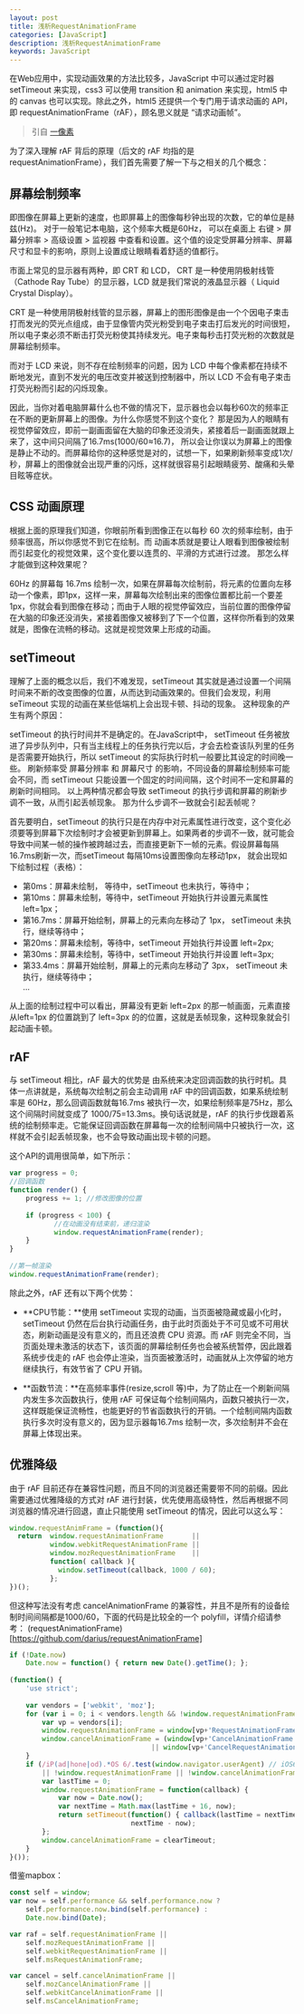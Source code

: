 ```yaml
---
layout: post
title: 浅析RequestAnimationFrame
categories: [JavaScript]
description: 浅析RequestAnimationFrame
keywords: JavaScript
---
```


在Web应用中，实现动画效果的方法比较多，JavaScript 中可以通过定时器 setTimeout 来实现，css3 可以使用 transition 和 animation 来实现，html5 中的 canvas 也可以实现。除此之外，html5 还提供一个专门用于请求动画的 API，即  requestAnimationFrame（rAF），顾名思义就是 “请求动画帧”。

> 引自 [一像素](https://www.cnblogs.com/onepixel/p/7078617.html)

 为了深入理解  rAF 背后的原理（后文的 rAF 均指的是 requestAnimationFrame），我们首先需要了解一下与之相关的几个概念：

## 屏幕绘制频率

即图像在屏幕上更新的速度，也即屏幕上的图像每秒钟出现的次数，它的单位是赫兹(Hz)。 对于一般笔记本电脑，这个频率大概是60Hz， 可以在桌面上 右键 > 屏幕分辨率 > 高级设置 > 监视器 中查看和设置。这个值的设定受屏幕分辨率、屏幕尺寸和显卡的影响，原则上设置成让眼睛看着舒适的值都行。

市面上常见的显示器有两种，即 CRT 和 LCD， CRT 是一种使用阴极射线管（Cathode Ray Tube）的显示器，LCD 就是我们常说的液晶显示器（ Liquid Crystal Display）。

CRT 是一种使用阴极射线管的显示器，屏幕上的图形图像是由一个个因电子束击打而发光的荧光点组成，由于显像管内荧光粉受到电子束击打后发光的时间很短，所以电子束必须不断击打荧光粉使其持续发光。电子束每秒击打荧光粉的次数就是屏幕绘制频率。

而对于 LCD 来说，则不存在绘制频率的问题，因为 LCD 中每个像素都在持续不断地发光，直到不发光的电压改变并被送到控制器中，所以 LCD 不会有电子束击打荧光粉而引起的闪烁现象。

因此，当你对着电脑屏幕什么也不做的情况下，显示器也会以每秒60次的频率正在不断的更新屏幕上的图像。为什么你感觉不到这个变化？ 那是因为人的眼睛有视觉停留效应，即前一副画面留在大脑的印象还没消失，紧接着后一副画面就跟上来了，这中间只间隔了16.7ms(1000/60≈16.7)， 所以会让你误以为屏幕上的图像是静止不动的。而屏幕给你的这种感觉是对的，试想一下，如果刷新频率变成1次/秒，屏幕上的图像就会出现严重的闪烁，这样就很容易引起眼睛疲劳、酸痛和头晕目眩等症状。

## CSS 动画原理

根据上面的原理我们知道，你眼前所看到图像正在以每秒 60 次的频率绘制，由于频率很高，所以你感觉不到它在绘制。而 动画本质就是要让人眼看到图像被绘制而引起变化的视觉效果，这个变化要以连贯的、平滑的方式进行过渡。 那怎么样才能做到这种效果呢？ 

60Hz 的屏幕每 16.7ms 绘制一次，如果在屏幕每次绘制前，将元素的位置向左移动一个像素，即1px，这样一来，屏幕每次绘制出来的图像位置都比前一个要差1px，你就会看到图像在移动；而由于人眼的视觉停留效应，当前位置的图像停留在大脑的印象还没消失，紧接着图像又被移到了下一个位置，这样你所看到的效果就是，图像在流畅的移动。这就是视觉效果上形成的动画。 

## setTimeout

理解了上面的概念以后，我们不难发现，setTimeout 其实就是通过设置一个间隔时间来不断的改变图像的位置，从而达到动画效果的。但我们会发现，利用 seTimeout 实现的动画在某些低端机上会出现卡顿、抖动的现象。 这种现象的产生有两个原因：

setTimeout 的执行时间并不是确定的。在JavaScript中， setTimeout 任务被放进了异步队列中，只有当主线程上的任务执行完以后，才会去检查该队列里的任务是否需要开始执行，所以 setTimeout 的实际执行时机一般要比其设定的时间晚一些。
刷新频率受 屏幕分辨率 和 屏幕尺寸 的影响，不同设备的屏幕绘制频率可能会不同，而 setTimeout 只能设置一个固定的时间间隔，这个时间不一定和屏幕的刷新时间相同。
以上两种情况都会导致 setTimeout 的执行步调和屏幕的刷新步调不一致，从而引起丢帧现象。 那为什么步调不一致就会引起丢帧呢？ 

首先要明白，setTimeout 的执行只是在内存中对元素属性进行改变，这个变化必须要等到屏幕下次绘制时才会被更新到屏幕上。如果两者的步调不一致，就可能会导致中间某一帧的操作被跨越过去，而直接更新下一帧的元素。假设屏幕每隔16.7ms刷新一次，而setTimeout 每隔10ms设置图像向左移动1px， 就会出现如下绘制过程（表格）：

* 第0ms：屏幕未绘制，  等待中，setTimeout 也未执行，等待中；
* 第10ms：屏幕未绘制，等待中，setTimeout 开始执行并设置元素属性 left=1px；
* 第16.7ms：屏幕开始绘制，屏幕上的元素向左移动了 1px， setTimeout 未执行，继续等待中；
* 第20ms：屏幕未绘制，等待中，setTimeout 开始执行并设置 left=2px;
* 第30ms：屏幕未绘制，等待中，setTimeout 开始执行并设置 left=3px;
* 第33.4ms：屏幕开始绘制，屏幕上的元素向左移动了 3px， setTimeout 未执行，继续等待中；   
  ...

从上面的绘制过程中可以看出，屏幕没有更新 left=2px 的那一帧画面，元素直接从left=1px 的位置跳到了 left=3px 的的位置，这就是丢帧现象，这种现象就会引起动画卡顿。

## rAF

与 setTimeout 相比，rAF 最大的优势是 由系统来决定回调函数的执行时机。具体一点讲就是，系统每次绘制之前会主动调用 rAF 中的回调函数，如果系统绘制率是 60Hz，那么回调函数就每16.7ms 被执行一次，如果绘制频率是75Hz，那么这个间隔时间就变成了 1000/75=13.3ms。换句话说就是，rAF 的执行步伐跟着系统的绘制频率走。它能保证回调函数在屏幕每一次的绘制间隔中只被执行一次，这样就不会引起丢帧现象，也不会导致动画出现卡顿的问题。

这个API的调用很简单，如下所示：

```javascript
var progress = 0;
//回调函数
function render() {
    progress += 1; //修改图像的位置
 
    if (progress < 100) {
           //在动画没有结束前，递归渲染
           window.requestAnimationFrame(render);
    }
}
 
//第一帧渲染
window.requestAnimationFrame(render);
```

除此之外，rAF 还有以下两个优势：

* **CPU节能：**使用 setTimeout 实现的动画，当页面被隐藏或最小化时，setTimeout 仍然在后台执行动画任务，由于此时页面处于不可见或不可用状态，刷新动画是没有意义的，而且还浪费 CPU 资源。而 rAF 则完全不同，当页面处理未激活的状态下，该页面的屏幕绘制任务也会被系统暂停，因此跟着系统步伐走的 rAF 也会停止渲染，当页面被激活时，动画就从上次停留的地方继续执行，有效节省了 CPU 开销。

* **函数节流：**在高频率事件(resize,scroll 等)中，为了防止在一个刷新间隔内发生多次函数执行，使用 rAF 可保证每个绘制间隔内，函数只被执行一次，这样既能保证流畅性，也能更好的节省函数执行的开销。一个绘制间隔内函数执行多次时没有意义的，因为显示器每16.7ms 绘制一次，多次绘制并不会在屏幕上体现出来。

## 优雅降级

由于 rAF 目前还存在兼容性问题，而且不同的浏览器还需要带不同的前缀。因此需要通过优雅降级的方式对 rAF 进行封装，优先使用高级特性，然后再根据不同浏览器的情况进行回退，直止只能使用 setTimeout 的情况，因此可以这么写：

```javascript
window.requestAnimFrame = (function(){
  return  window.requestAnimationFrame       ||
          window.webkitRequestAnimationFrame ||
          window.mozRequestAnimationFrame    ||
          function( callback ){
            window.setTimeout(callback, 1000 / 60);
          };
})();
```

但这种写法没有考虑 cancelAnimationFrame 的兼容性，并且不是所有的设备绘制时间间隔都是1000/60，下面的代码是比较全的一个 polyfill，详情介绍请参考： (requestAnimationFrame)[https://github.com/darius/requestAnimationFrame]

```javascript
if (!Date.now)
    Date.now = function() { return new Date().getTime(); };
 
(function() {
    'use strict';
     
    var vendors = ['webkit', 'moz'];
    for (var i = 0; i < vendors.length && !window.requestAnimationFrame; ++i) {
        var vp = vendors[i];
        window.requestAnimationFrame = window[vp+'RequestAnimationFrame'];
        window.cancelAnimationFrame = (window[vp+'CancelAnimationFrame']
                                   || window[vp+'CancelRequestAnimationFrame']);
    }
    if (/iP(ad|hone|od).*OS 6/.test(window.navigator.userAgent) // iOS6 is buggy
        || !window.requestAnimationFrame || !window.cancelAnimationFrame) {
        var lastTime = 0;
        window.requestAnimationFrame = function(callback) {
            var now = Date.now();
            var nextTime = Math.max(lastTime + 16, now);
            return setTimeout(function() { callback(lastTime = nextTime); },
                              nextTime - now);
        };
        window.cancelAnimationFrame = clearTimeout;
    }
}());
```

借鉴mapbox：

```javascript
const self = window;
var now = self.performance && self.performance.now ?
    self.performance.now.bind(self.performance) :
    Date.now.bind(Date);

var raf = self.requestAnimationFrame ||
    self.mozRequestAnimationFrame ||
    self.webkitRequestAnimationFrame ||
    self.msRequestAnimationFrame;

var cancel = self.cancelAnimationFrame ||
    self.mozCancelAnimationFrame ||
    self.webkitCancelAnimationFrame ||
    self.msCancelAnimationFrame;
```

